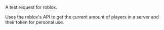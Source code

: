 A test request for roblox.

Uses the roblox's API to get the current amount of players in a server and their token for personal use.
